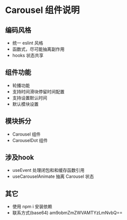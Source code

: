 <!--
 * @Author: shiguang
 * @Date: 2022-05-17 19:47:40
 * @LastEditors: shiguang
 * @LastEditTime: 2022-05-17 20:07:19
 * @Description: 作业说明
-->
# Carousel 组件说明

## 编码风格
- 统一 eslint 风格
- 函数式，尽可能抽离副作用
- hooks 状态共享

## 组件功能
- 轮播功能
- 支持时间滑块停留时间配置
- 支持设置默认时间
- 默认模块设置

## 模块拆分
- Carousel 组件
- CarouselDot 组件

## 涉及hook
- useEvent 处理闭包和和缓存函数引用
- useCarouselAnimate 抽离 Carousel 状态

## 其它
- 使用 npm i 安装依赖
- 联系方式(base64) am9obmZmZWVAMTYzLmNvbQ==



